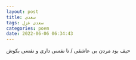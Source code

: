 ```yaml
---
layout: post
title: سعدی
tags: سعدی غزل
categories: poem
date: 2022-06-06 06:34:43
---
```


حیف بود مردن بی عاشقی / تا نفسی داری و نفسی بکوش
